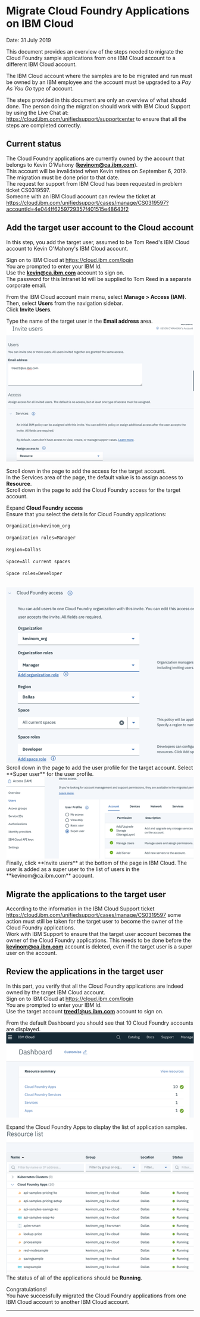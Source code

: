 # Migrate Cloud Foundry Applications on IBM Cloud
Date: 31 July 2019

This document provides an overview of the steps needed to migrate the Cloud Foundry sample applications from one IBM Cloud account to a different IBM Cloud account.
  
The IBM Cloud account where the samples are to be migrated and run must be owned by an IBM employee and the account must be upgraded to a *Pay As You Go* type of account.   
   
The steps provided in this document are only an overview of what should done. The person doing the migration should work with IBM Cloud Support by using the Live Chat at: <https://cloud.ibm.com/unifiedsupport/supportcenter> to ensure that all the steps are completed correctly.
## Current status
The Cloud Foundry applications are currently owned by the account that belongs to Kevin O'Mahony (**kevinom@ca.ibm.com**).   
This account will be invalidated when Kevin retires on September 6, 2019. The migration must be done prior to that date.    
The request for support from IBM Cloud has been requested in problem ticket CS0319597.   
Someone with an IBM Cloud account can review the ticket at <https://cloud.ibm.com/unifiedsupport/cases/manage/CS0319597?accountId=4e044ff6259729357f401515e48643f2>  
## Add the target user account to the Cloud account
In this step, you add the target user, assumed to be Tom Reed's IBM Cloud account to Kevin O'Mahony's IBM Cloud account.   

Sign on to IBM Cloud at <https://cloud.ibm.com/login>  
You are prompted to enter your IBM Id.  
Use the **kevin@ca.ibm.com** account to sign on.   
The password for this Intranet Id will be supplied to Tom Reed in a separate corporate email.   

From the IBM Cloud account main menu, select **Manage > Access (IAM)**.   
Then, select **Users** from the navigation sidebar.    
Click **Invite Users**.   
 
Type the name of the target user in the **Email address** area.  
<img src="images/Screen Shot 2019-07-31 at 4.05.46 PM.png">   
     
Scroll down in the page to add the access for the target account.   
In the Services area of the page, the default value is to assign access to **Resource**.   
Scroll down in the page to add the Cloud Foundry access for the target account.   

Expand **Cloud Foundry access**  
Ensure that you select the details for Cloud Foundry applications:   
    
```
Organization=kevinom_org   

Organization roles=Manager   

Region=Dallas   

Space=All current spaces   

Space roles=Developer   
 
```   
   
<img src="images/Screen Shot 2019-07-31 at 4.17.56 PM.png">   
Scroll down in the page to add the user profile for the target account.   
Select **Super user** for the user profile.   
<img src="images/Screen Shot 2019-07-31 at 4.33.51 PM.png">    
Finally, click **Invite users** at the bottom of the page in IBM Cloud.    
The user is added as a super user to the list of users in the **kevinom@ca.ibm.com** account.

## Migrate the applications to the target user
According to the information in the IBM Cloud Support ticket <https://cloud.ibm.com/unifiedsupport/cases/manage/CS0319597> some action must still be taken for the target user to become the owner of the Cloud Foundry applications.   
Work with IBM Support to ensure that the target user account becomes the owner of the Cloud Foundry applications. This needs to be done before the **kevinom@ca.ibm.com** account is deleted, even if the target user is a super user on the account.   

## Review the applications in the target user
In this part, you verify that all the Cloud Foundry applications are indeed owned by the target IBM Cloud account.   
Sign on to IBM Cloud at <https://cloud.ibm.com/login>  
You are prompted to enter your IBM Id.  
Use the target account **treed1@us.ibm.com** account to sign on.  

From the default Dashboard you should see that 10 Cloud Foundry accounts are displayed.
<img src="images/Screen Shot 2019-07-31 at 4.50.29 PM.png">    
 
Expand the Cloud Foundry Apps to display the list of application samples.   
<img src="images/Screen Shot 2019-07-31 at 4.55.13 PM.png">      
The status of all of the applications should be **Running**.   

Congratulations!   
You have successfully migrated the Cloud Foundry applications from one IBM Cloud account to another IBM Cloud account.    
****   